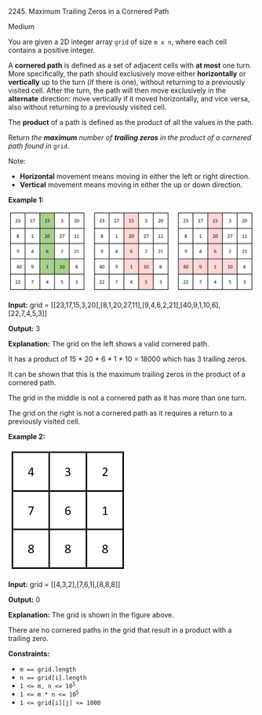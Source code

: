 2245\. Maximum Trailing Zeros in a Cornered Path

Medium

You are given a 2D integer array `grid` of size `m x n`, where each cell contains a positive integer.

A **cornered path** is defined as a set of adjacent cells with **at most** one turn. More specifically, the path should exclusively move either **horizontally** or **vertically** up to the turn (if there is one), without returning to a previously visited cell. After the turn, the path will then move exclusively in the **alternate** direction: move vertically if it moved horizontally, and vice versa, also without returning to a previously visited cell.

The **product** of a path is defined as the product of all the values in the path.

Return _the **maximum** number of **trailing zeros** in the product of a cornered path found in_ `grid`.

Note:

*   **Horizontal** movement means moving in either the left or right direction.
*   **Vertical** movement means moving in either the up or down direction.

**Example 1:**

![](ex1new2.jpg)

**Input:** grid = [[23,17,15,3,20],[8,1,20,27,11],[9,4,6,2,21],[40,9,1,10,6],[22,7,4,5,3]]

**Output:** 3

**Explanation:** The grid on the left shows a valid cornered path.

It has a product of 15 \* 20 \* 6 \* 1 \* 10 = 18000 which has 3 trailing zeros.

It can be shown that this is the maximum trailing zeros in the product of a cornered path.


The grid in the middle is not a cornered path as it has more than one turn.

The grid on the right is not a cornered path as it requires a return to a previously visited cell. 

**Example 2:**

![](ex2.jpg)

**Input:** grid = [[4,3,2],[7,6,1],[8,8,8]]

**Output:** 0

**Explanation:** The grid is shown in the figure above.

There are no cornered paths in the grid that result in a product with a trailing zero. 

**Constraints:**

*   `m == grid.length`
*   `n == grid[i].length`
*   <code>1 <= m, n <= 10<sup>5</sup></code>
*   <code>1 <= m * n <= 10<sup>5</sup></code>
*   `1 <= grid[i][j] <= 1000`